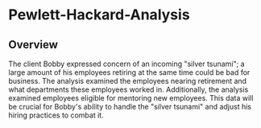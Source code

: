 # Pewlett-Hackard-Analysis

## Overview
The client Bobby expressed concern of an incoming "silver tsunami"; a large amount of his employees retiring at the same time could be bad for business.
The analysis examined the employees nearing retirement and what departments these employees worked in.
Additionally, the analysis examined employees eligible for mentoring new employees.
This data will be crucial for Bobby's ability to handle the "silver tsunami" and adjust his hiring practices to combat it.
